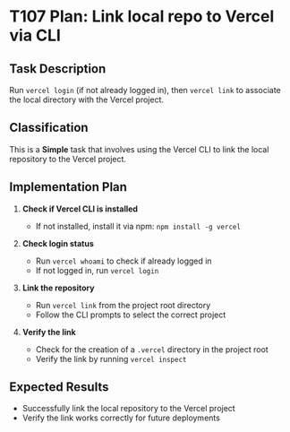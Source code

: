 # T107 Plan: Link local repo to Vercel via CLI

## Task Description
Run `vercel login` (if not already logged in), then `vercel link` to associate the local directory with the Vercel project.

## Classification
This is a **Simple** task that involves using the Vercel CLI to link the local repository to the Vercel project.

## Implementation Plan

1. **Check if Vercel CLI is installed**
   - If not installed, install it via npm: `npm install -g vercel`

2. **Check login status**
   - Run `vercel whoami` to check if already logged in
   - If not logged in, run `vercel login`

3. **Link the repository**
   - Run `vercel link` from the project root directory
   - Follow the CLI prompts to select the correct project

4. **Verify the link**
   - Check for the creation of a `.vercel` directory in the project root
   - Verify the link by running `vercel inspect`

## Expected Results
- Successfully link the local repository to the Vercel project
- Verify the link works correctly for future deployments